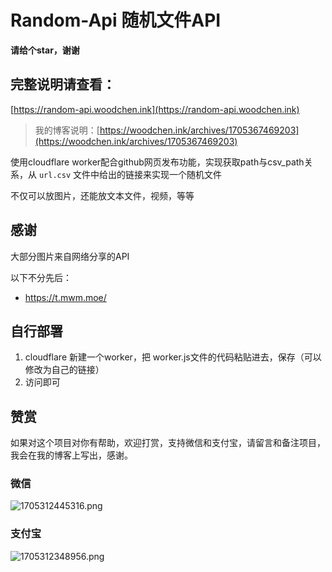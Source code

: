 # Random-Api 随机文件API

**请给个star，谢谢**

## 完整说明请查看：

[https://random-api.woodchen.ink](https://random-api.woodchen.ink)

> 我的博客说明：[https://woodchen.ink/archives/1705367469203](https://woodchen.ink/archives/1705367469203)

使用cloudflare worker配合github网页发布功能，实现获取path与csv_path关系，从 `url.csv` 文件中给出的链接来实现一个随机文件

不仅可以放图片，还能放文本文件，视频，等等


## 感谢
                
大部分图片来自网络分享的API
                
以下不分先后：
                
* https://t.mwm.moe/
                
                
## 自行部署
                
1. cloudflare 新建一个worker，把 worker.js文件的代码粘贴进去，保存（可以修改为自己的链接）
2. 访问即可

## 赞赏

如果对这个项目对你有帮助，欢迎打赏，支持微信和支付宝，请留言和备注项目，我会在我的博客上写出，感谢。

### 微信

![1705312445316.png](https://cdn-img-r2.czl.net/2024/01/15/65a501199193b.png)

### 支付宝

![1705312348956.png](https://cdn-img-r2.czl.net/2024/01/15/65a50089b4b92.png)
